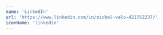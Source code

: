 ```yaml
---
name: 'LinkedIn'
url: 'https://www.linkedin.com/in/michal-valo-421762237/'
iconName: 'linkedin'
---
```


